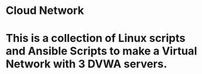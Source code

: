 # Cloud Network
# This is a collection of Linux scripts and Ansible Scripts to make a Virtual Network with 3 DVWA servers.
